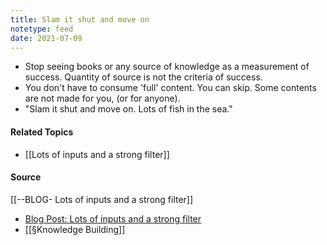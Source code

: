 ```yaml
---
title: Slam it shut and move on
notetype: feed
date: 2021-07-09
---
```


- Stop seeing books or any source of knowledge as a measurement of success. Quantity of source is not the criteria of success.
- You don't have to consume 'full' content. You can skip. Some contents are not made for you, (or for anyone). 
- "Slam it shut and move on. Lots of fish in the sea."
	
#### Related Topics
- [[Lots of inputs and a strong filter]]

#### Source
 [[--BLOG- Lots of inputs and a strong filter]]
- [Blog Post: Lots of inputs and a strong filter](https://www.collaborativefund.com/blog/how-to-read-lots-of-inputs-and-a-strong-filter/)
- [[§Knowledge Building]]